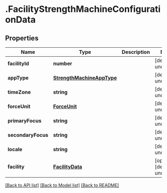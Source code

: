 # .FacilityStrengthMachineConfigurationData

## Properties

Name | Type | Description | Notes
------------ | ------------- | ------------- | -------------
**facilityId** | **number** |  | [default to undefined]
**appType** | [**StrengthMachineAppType**](StrengthMachineAppType.md) |  | [default to undefined]
**timeZone** | **string** |  | [default to undefined]
**forceUnit** | [**ForceUnit**](ForceUnit.md) |  | [default to undefined]
**primaryFocus** | **string** |  | [default to undefined]
**secondaryFocus** | **string** |  | [default to undefined]
**locale** | **string** |  | [default to undefined]
**facility** | [**FacilityData**](FacilityData.md) |  | [optional] [default to undefined]


[[Back to API list]](../README.md#documentation-for-api-endpoints) [[Back to Model list]](../README.md#documentation-for-models) [[Back to README]](../README.md)
